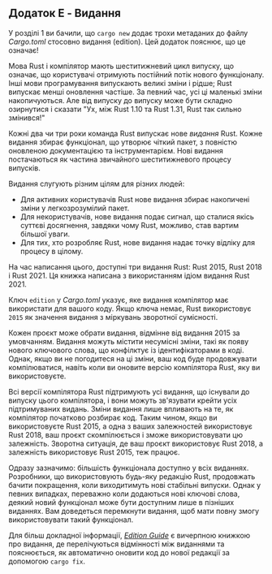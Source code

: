 ## Додаток E - Видання

У розділі 1 ви бачили, що `cargo new` додає трохи метаданих до файлу *Cargo.toml* стосовно видання (edition). Цей додаток пояснює, що це означає!

Мова Rust і компілятор мають шеститижневий цикл випуску, що означає, що користувачі отримують постійний потік нового функціоналу. Інші мови програмування випускають великі зміни і рідше; Rust випускає менші оновлення частіше. За певний час, усі ці маленькі зміни накопичуються. Але від випуску до випуску може бути складно озирнутися і сказати "Ух, між Rust 1.10 та Rust 1.31, Rust так сильно змінився!"

Кожні два чи три роки команда Rust випускає нове *видання* Rust. Кожне видання збирає функціонал, що утворює чіткий пакет, з повністю оновленою документацією та інструментарієм. Нові видання постачаються як частина звичайного шеститижневого процесу випусків.

Видання слугують різним цілям для різних людей:

* Для активних користувачів Rust нове видання збирає накопичені зміни у легкозрозумілий пакет.
* Для некористувачів, нове видання подає сигнал, що сталися якісь суттєві досягнення, завдяки чому Rust, можливо, став вартим більшої уваги.
* Для тих, хто розробляє Rust, нове видання надає точку відліку для процесу в цілому.

На час написання цього, доступні три видання Rust: Rust 2015, Rust 2018 і Rust 2021. Ця книжка написана з використанням ідіом видання Rust 2021.

Ключ `edition` у *Cargo.toml* указує, яке видання компілятор має використати для вашого коду. Якщо ключа немає, Rust використовує `2015` як значення видання з міркувань зворотної сумісності.

Кожен проєкт може обрати видання, відмінне від видання 2015 за умовчанням. Видання можуть містити несумісні зміни, такі як появу нового ключового слова, що конфілктує із ідентифікаторами в коді. Однак, якщо ви не погодитеся на ці зміни, ваш код буде продовжувати компілюватися, навіть коли ви оновите версію компілятора Rust, яку ви використовуєте.

Всі версії компілятора Rust підтримують усі видання, що існували до випуску цього компілятора, і вони можуть зв'язувати крейти усіх підтримуваних видань. Зміни видання лише впливають на те, як компілятор початково розбирає код. Таким чином, якщо ви використовуєте Rust 2015, а одна з ваших залежностей використовує Rust 2018, ваш проєкт скомпілюється і зможе використовувати цю залежність. Зворотна ситуація, де ваш проєкт використовує Rust 2018, а залежність використовує Rust 2015, теж працює.

Одразу зазначимо: більшість функціонала доступно у всіх виданнях. Розробники, що використовують будь-яку редакцію Rust, продовжать бачити покращення, коли виходитимуть нові стабільні випуски. Однак у певних випадках, переважно коли додаються нові ключові слова, деякий новий функціонал може бути доступним лише в пізніших виданнях. Вам доведеться перемкнути видання, щоб мати повну змогу використовувати такий функціонал.

Для більш докладної інформації, [*Edition Guide*](https://doc.rust-lang.org/stable/edition-guide/) є вичерпною книжкою про видання, де перелічуються відмінності між виданнями та пояснюється, як автоматично оновити код до нової редакції за допомогою `cargo fix`.
